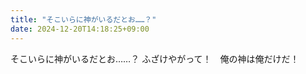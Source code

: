 ```yaml
---
title: "そこいらに神がいるだとお……？"
date: 2024-12-20T14:18:25+09:00
---
```

そこいらに神がいるだとお……？
ふざけやがって！　俺の神は俺だけだ！
